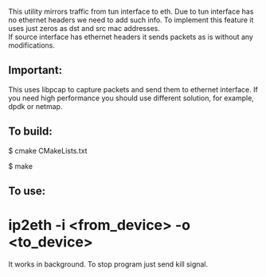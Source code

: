 This utility mirrors traffic from tun interface to eth. Due to tun interface has no ethernet headers we need to add such info. To implement this feature it uses just zeros as dst and src mac addresses.  
If source interface has ethernet headers it sends packets as is without any modifications.  
## Important:
This uses libpcap to capture packets and send them to ethernet interface. If you need high performance you should use different solution, for example, dpdk or netmap.

## To build:
$ cmake CMakeLists.txt

$ make
## To use:
# ip2eth -i <from_device> -o <to_device>  
It works in background. To stop program just send kill signal.
